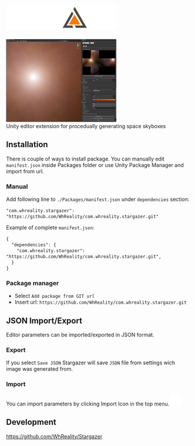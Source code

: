 # ![Stargazer](./Editor/Images/logo_stargazer_300_transparent.png "Stargazer")<br>
![screenshot](./Editor/Images/screenshot_01.png "Screenshot")<br>
Unity editor extension for procedually generating space skyboxes<br>

## Installation
There is couple of ways to install package. You can manually edit `manifest.json` inside Packages folder or use Unity Package Manager and import from url.

### Manual
Add following line to `./Packages/manifest.json` under `dependencies` section:<br>
```
"com.whreality.stargazer": "https://github.com/WhReality/com.whreality.stargazer.git"
```


Example of complete `manifest.json`:
```
{
  "dependencies": {
    "com.whreality.stargazer": "https://github.com/WhReality/com.whreality.stargazer.git",
  }
}

```
### Package manager
- Select `Add package from GIT url` 
- Insert url: `https://github.com/WhReality/com.whreality.stargazer.git`

## JSON Import/Export
Editor parameters can be imported/exported in JSON format. 

### Export
If you select `Save JSON` Stargazer will save `JSON` file from settings wich image was generated from.
### Import
You can import parameters by clicking Import Icon in the top menu. ![Alt text](./Editor/Images/fas%20fa-file-import.png "Import")

## Development
https://github.com/WhReality/Stargazer